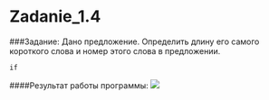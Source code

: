 Zadanie_1.4
===========
###Задание:
Дано предложение. Определить длину его самого короткого слова и номер этого слова в предложении.

`if`

####Результат работы программы:
<a target="_blank" href="http://fastpic.ru"><img src="http://i61.fastpic.ru/big/2014/0704/3a/519f17c4fede20e33c49b6dc6601fa3a.jpg" border="0"></a>
